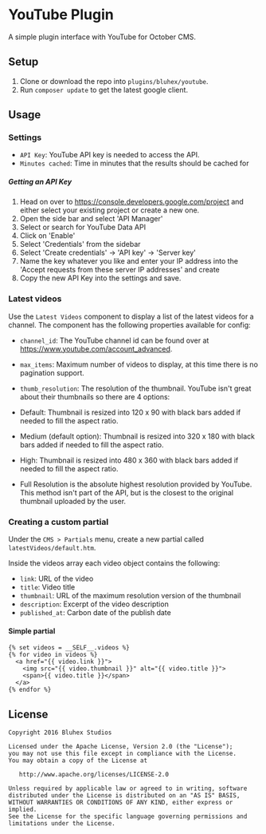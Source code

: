 # YouTube Plugin

A simple plugin interface with YouTube for October CMS.

## Setup

1. Clone or download the repo into ```plugins/bluhex/youtube```.
2. Run ``composer update`` to get the latest google client.

## Usage


### Settings

- ```API Key```: YouTube API key is needed to access the API.
- ```Minutes cached```: Time in minutes that the results should be cached for
##### Getting an API Key

1. Head on over to https://console.developers.google.com/project and either select your existing project or create a new one.
2. Open the side bar and select 'API Manager'
3. Select or search for YouTube Data API
4. Click on 'Enable'
5. Select 'Credentials' from the sidebar
6. Select 'Create credentials' -> 'API key' -> 'Server key'
7. Name the key whatever you like and enter your IP address into the 'Accept requests from these server IP addresses' and create
8. Copy the new API Key into the settings and save.

### Latest videos

Use the ```Latest Videos``` component to display a list of the latest videos for a channel. The component has the following properties available for config:

- ```channel_id```: The YouTube channel id can be found over at https://www.youtube.com/account_advanced.

- ```max_items```: Maximum number of videos to display, at this time there is no pagination support.

- ```thumb_resolution```: The resolution of the thumbnail. YouTube isn't great about their thumbnails so there are 4 options:
 - Default: Thumbnail is resized into 120 x 90 with black bars added if needed to fill the aspect ratio.
 - Medium (default option): Thumbnail is resized into 320 x 180 with black bars added if needed to fill the aspect ratio.
 - High: Thumbnail is resized into 480 x 360 with black bars added if needed to fill the aspect ratio.
 - Full Resolution is the absolute highest resolution provided by YouTube. This method isn't part of the API, but is the closest to the original thumbnail uploaded by the user.


### Creating a custom partial

Under the ```CMS > Partials``` menu, create a new partial called ``` latestVideos/default.htm ```. 

Inside the videos array each video object contains the following:

- ``link``: URL of the video
- ``title``: Video title
- ``thumbnail``: URL of the maximum resolution version of the thumbnail
- ``description``: Excerpt of the video description
- ``published_at``: Carbon date of the publish date

#### Simple partial 

``` twig
{% set videos = __SELF__.videos %}
{% for video in videos %}
  <a href="{{ video.link }}">
    <img src="{{ video.thumbnail }}" alt="{{ video.title }}">
    <span>{{ video.title }}</span>
  </a>
{% endfor %}
```

## License

    Copyright 2016 Bluhex Studios

    Licensed under the Apache License, Version 2.0 (the "License");
    you may not use this file except in compliance with the License.
    You may obtain a copy of the License at

       http://www.apache.org/licenses/LICENSE-2.0

    Unless required by applicable law or agreed to in writing, software
    distributed under the License is distributed on an "AS IS" BASIS,
    WITHOUT WARRANTIES OR CONDITIONS OF ANY KIND, either express or implied.
    See the License for the specific language governing permissions and
    limitations under the License.
